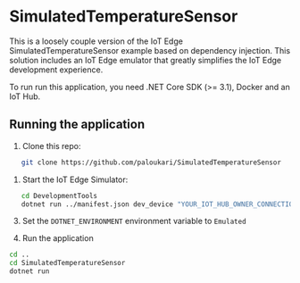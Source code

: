 # SimulatedTemperatureSensor
This is a loosely couple version of the IoT Edge SimulatedTemperatureSensor example based on dependency injection. This solution includes an IoT Edge emulator that greatly simplifies the IoT Edge development experience.

To run run this application, you need .NET Core SDK (>= 3.1), Docker and an IoT Hub.

## Running the application

1. Clone this repo:

``` bash
   git clone https://github.com/paloukari/SimulatedTemperatureSensor
```

1. Start the IoT Edge Simulator:

``` bash
   cd DevelopmentTools
   dotnet run ../manifest.json dev_device "YOUR_IOT_HUB_OWNER_CONNECTION_STRING"
```

3. Set the `DOTNET_ENVIRONMENT` environment variable to `Emulated`

4. Run the application

``` bash
cd ..
cd SimulatedTemperatureSensor
dotnet run
``` 